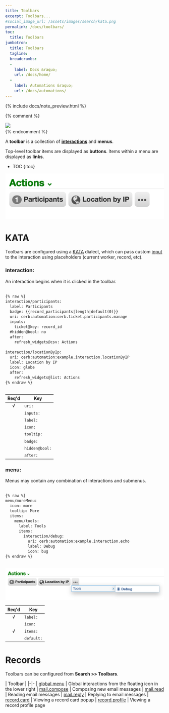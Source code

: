 ```yaml
---
title: Toolbars
excerpt: Toolbars...
#social_image_url: /assets/images/search/kata.png
permalink: /docs/toolbars/
toc:
  title: Toolbars
jumbotron:
  title: Toolbars
  tagline: 
  breadcrumbs:
  -
    label: Docs &raquo;
    url: /docs/home/
  -
    label: Automations &raquo;
    url: /docs/automations/
---
```


{% include docs/note_preview.html %}

{% comment %}
<div class="cerb-screenshot">
<img src="{{page.social_image_url}}" class="screenshot">
</div>
{% endcomment %}

A **toolbar** is a collection of [**interactions**](/docs/interactions/) and **menus**.

Top-level toolbar items are displayed as **buttons**. Items within a menu are displayed as **links**.

* TOC
{:toc}

<div class="cerb-screenshot">
<img src="/assets/images/docs/automations/triggers/interaction.web.worker/toolbar.png" class="screenshot">
</div>

# KATA

Toolbars are configured using a [KATA](/docs/kata/) dialect, which can pass custom [input](/docs/automations/#inputs) to the interaction using placeholders (current worker, record, etc).

### interaction:

An interaction begins when it is clicked in the toolbar.

<pre>
<code class="language-cerb">
{% raw %}
interaction/participants:
  label: Participants
  badge: {{record_participants|length|default(0)}}
  uri: cerb:automation:cerb.ticket.participants.manage
  inputs:
    ticket@key: record_id
  #hidden@bool: no
  after:
    refresh_widgets@csv: Actions

interaction/locationByIp:
  uri: cerb:automation:example.interaction.locationByIP
  label: Location by IP
  icon: globe
  after:
    refresh_widgets@list: Actions
{% endraw %}
</code>
</pre>

|Req'd|Key|
|:-:|-
|√|`uri:`| The URI of the [interaction.web.worker](/docs/automations/triggers/interaction.web.worker/) [automation](/docs/automations/) to start when clicked.
||`inputs:`| The optional [inputs](/docs/automations/#inputs) dictionary for the interaction.
||`label:`| The label to describe the interaction in buttons and menu links. This may be omitted if an icon is provided.
||`icon:`| The optional [icon](/docs/developers/icons/) to display in buttons and menu links. This can be in addition to, or instead of, the label.
||`tooltip:`| If a button only has an icon and not a label, the tooltip can show a label when hovering over it.
||`badge:`| The optional counter to display on buttons.
||`hidden@bool:`| Conditionally determine whether to display this toolbar item or not. For instance, check worker permissions or record fields.
||`after:`| Actions to take when the interaction completes successfully. For instance, a completed interaction on a dashboard can refresh any number of widgets by name to show updated data. Options here depend on the toolbar.

### menu:

Menus may contain any combination of interactions and submenus.

<pre>
<code class="language-cerb">
{% raw %}
menu/moreMenu:
  icon: more
  tooltip: More
  items:
    menu/tools:
      label: Tools
      items:
        interaction/debug:
          uri: cerb:automation:example.interaction.echo
          label: Debug
          icon: bug
{% endraw %}
</code>
</pre>

<div class="cerb-screenshot">
<img src="/assets/images/docs/automations/triggers/interaction.web.worker/toolbar-menu.png" class="screenshot">
</div>

|Req'd|Key|
|:-:|-
|√|`label:`| The label to describe the menu in buttons and menu links. This may be omitted if an icon is provided.
||`icon:`| The optional [icon](/docs/developers/icons/) to display in buttons and menu links. This can be in addition to, or instead of, the label.
|√|`items:`| A list of [menu](#menu) and [interaction](#interaction) items.
||`default:`| Display a "split" menu button. Clicking on the left-side immediately runs this default [interaction](#interaction) by name. Clicking on the right-side opens a menu of alternative options.

# Records

Toolbars can be configured from **Search >> Toolbars**.

| Toolbar | 
|-|-
| [global.menu](/docs/toolbars/interactions/global.menu/) | Global interactions from the floating icon in the lower right
| [mail.compose](/docs/toolbars/interactions/mail.compose/) | Composing new email messages
| [mail.read](/docs/toolbars/interactions/mail.read/) | Reading email messages
| [mail.reply](/docs/toolbars/interactions/mail.reply/) | Replying to email messages
| [record.card](/docs/toolbars/interactions/record.card/) | Viewing a record card popup
| [record.profile](/docs/toolbars/interactions/record.profile/) | Viewing a record profile page

